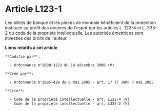 # Article L123-1

Les billets de banque et les pièces de monnaie bénéficient de la protection instituée au profit des oeuvres de l'esprit par
les articles L. 122-4 et L. 335-2 du code de la propriété intellectuelle. Les autorités émettrices sont investies des droits
de l'auteur.

**Liens relatifs à cet article**

	**Codifié par**:

	  - Ordonnance n°2000-1223 du 14 décembre 2000 (V)

	**Créé par**:

	  - Ordonnance n°2005-429 du 6 mai 2005 - art. 17 () JORF 7 mai 2005

	**Cite**:

	  - Code de la propriété intellectuelle - art. L122-4 (V)
	  - Code de la propriété intellectuelle - art. L335-2 (V)
